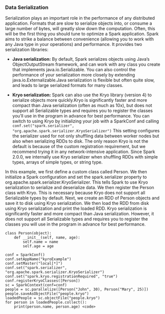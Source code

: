 ### Data Serialization
Serialization plays an important role in the performance of any distributed application.
Formats that are slow to serialize objects into, or consume a large number of bytes, will greatly slow down the computation.
Often, this will be the first thing you should tune to optimize a Spark application.
Spark aims to strike a balance between convenience (allowing you to work with any Java type in your operations) and performance.
It provides two serialization libraries:

- __Java serialization:__ By default, Spark serializes objects using Java’s ObjectOutputStream framework, and can work with any class you create that implements java.io.Serializable.
You can also control the performance of your serialization more closely by extending java.io.Externalizable.Java serialization is flexible but often quite slow, and leads to large serialized formats for many classes.

- __Kryo serialization:__ Spark can also use the Kryo library (version 4) to serialize objects more quickly.Kryo is significantly faster and more compact than Java serialization (often as much as 10x), but does not support all Serializable types and requires you to register the classes you’ll use in the program in advance for best performance.
You can switch to using Kryo by initializing your job with a SparkConf and calling 
`conf.set("spark.serializer", "org.apache.spark.serializer.KryoSerializer")`
This setting configures the serializer used for not only shuffling data between worker nodes but also when serializing RDDs to disk.
The only reason Kryo is not the default is because of the custom registration requirement, but we recommend trying it in any network-intensive application.
Since Spark 2.0.0, we internally use Kryo serializer when shuffling RDDs with simple types, arrays of simple types, or string type.


In this example, we first define a custom class called Person.
We then initialize a Spark configuration and set the spark.serializer property to org.apache.spark.serializer.KryoSerializer.
This tells Spark to use Kryo serialization to serialize and deserialize data.
We then register the Person class with Kryo. This is necessary because Kryo does not support all Serializable types by default.
Next, we create an RDD of Person objects and save it to disk using Kryo serialization. 
We then load the RDD from disk using Kryo serialization and print the loaded RDD.
Kryo serialization is significantly faster and more compact than Java serialization.
However, it does not support all Serializable types and requires you to register the classes you will use in the program in advance for best performance.

```
class Person(object):
    def __init__(self, name, age):
        self.name = name
        self.age = age

conf = SparkConf()
conf.setAppName("kyroExample")
conf.setMaster("local[*]")
conf.set("spark.serializer", "org.apache.spark.serializer.KryoSerializer")
conf.set("spark.kryo.registrationRequired", "true")
conf.registerKryoClasses([Person])
sc = SparkContext(conf=conf)
people = sc.parallelize([Person("John", 30), Person("Mary", 25)])
people.saveAsObjectFile("people.kryo")
loadedPeople = sc.objectFile("people.kryo")
for person in loadedPeople.collect():
    print(person.name, person.age) <code>
```
